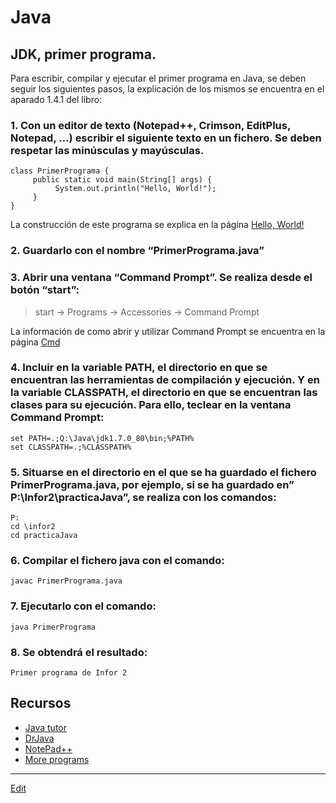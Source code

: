 # Java

## JDK, primer programa.
Para escribir, compilar y ejecutar el primer programa en Java, se deben seguir los siguientes pasos, la explicación de los mismos se encuentra en el aparado 1.4.1 del libro:

### 1. Con un editor de texto (Notepad++, Crimson, EditPlus, Notepad, …) escribir el siguiente texto en un fichero. Se deben respetar las minúsculas y mayúsculas.

```
class PrimerPrograma {
     public static void main(String[] args) {
          System.out.println("Hello, World!");
     }
}
```
La construcci&oacute;n de este programa se explica en la p&aacute;gina [Hello, World!](Hello.md)  

### 2. Guardarlo con el nombre “PrimerPrograma.java”

### 3. Abrir una ventana “Command Prompt”. Se realiza desde el botón “start”:
  >start -> Programs -> Accessories -> Command Prompt
  
La informaci&oacute;n de como abrir y utilizar Command Prompt se encuentra en la p&aacute;gina [Cmd](Cmd.md)

### 4. Incluir en la variable PATH, el directorio en que se encuentran las herramientas de compilación y ejecución. Y en la variable CLASSPATH, el directorio en que se encuentran las clases para su ejecución. Para ello, teclear en la ventana Command Prompt:
  
```
set PATH=.;Q:\Java\jdk1.7.0_80\bin;%PATH%
set CLASSPATH=.;%CLASSPATH%
```

### 5. Situarse en el directorio en el que se ha guardado el fichero PrimerPrograma.java, por ejemplo, si se ha guardado en” P:\Infor2\practicaJava”, se realiza con los comandos:

```
P:
cd \infor2
cd practicaJava
```

### 6. Compilar el fichero java con el comando:

```
javac PrimerPrograma.java
```

### 7. Ejecutarlo con el comando:

```
java PrimerPrograma
```

### 8. Se obtendrá el resultado:

```
Primer programa de Infor 2
```

## Recursos

- [Java tutor](http://www.pythontutor.com/java.html#mode=edit)
- [DrJava](http://www.drjava.org/)
- [NotePad++](tools/notepad.md)
- [More programs](BasicPrograms.md)

---
[Edit](https://github.com/nicolasserrano/CS/edit/master/JDK.md)
<style>
div.container ul, div.container ol {
    padding-left: 1.4em;
}
</style>

